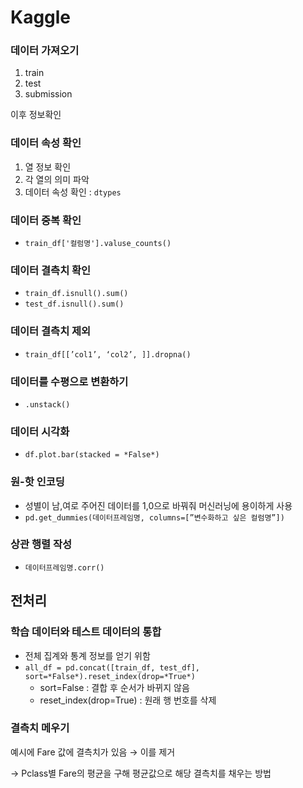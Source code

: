 # Kaggle

### 데이터 가져오기

1. train
2. test
3. submission

이후 정보확인

### 데이터 속성 확인

1. 열 정보 확인
2. 각 열의 의미 파악
3. 데이터 속성 확인 : `dtypes`

### 데이터 중복 확인

- `train_df['컬럼명'].valuse_counts()`

### 데이터 결측치 확인

- `train_df.isnull().sum()`
- `test_df.isnull().sum()`

### 데이터 결측치 제외

- `train_df[[’col1’, ‘col2’, ]].dropna()`

### 데이터를 수평으로 변환하기

- `.unstack()`

### 데이터 시각화

- `df.plot.bar(stacked = *False*)`

### 원-핫 인코딩

- 성별이 남,여로 주어진 데이터를 1,0으로 바꿔줘 머신러닝에 용이하게 사용
- `pd.get_dummies(데이터프레임명, columns=[”변수화하고 싶은 컬럼명”])`

### 상관 행렬 작성

- `데이터프레임명.corr()`

## 전처리

### 학습 데이터와 테스트 데이터의 통합

- 전체 집계와 통계 정보를 얻기 위함
- `all_df = pd.concat([train_df, test_df], sort=*False*).reset_index(drop=*True*)`
    - sort=False : 결합 후 순서가 바뀌지 않음
    - reset_index(drop=True) : 원래 행 번호를 삭제

### 결측치 메우기

예시에 Fare 값에 결측치가 있음 → 이를 제거

→ Pclass별 Fare의 평균을 구해 평균값으로 해당 결측치를 채우는 방법
